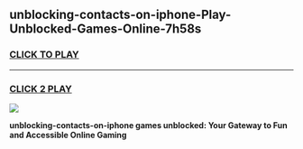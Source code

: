 
## unblocking-contacts-on-iphone-Play-Unblocked-Games-Online-7h58s
<h3>
<a href="https://premium76.site?title=unblocking-contacts-on-iphone&ref=25A">CLICK TO PLAY</a></h3>
<hr>

<h3>
<a href="https://premium76.site?title=unblocking-contacts-on-iphone&ref=25A">CLICK 2 PLAY</a>
  
</h3>

<a href="https://premium76.site?title=unblocking-contacts-on-iphone&ref=25A"><img src="https://clearcache.store/games.png"></a>


**unblocking-contacts-on-iphone games unblocked: Your Gateway to Fun and Accessible Online Gaming**
